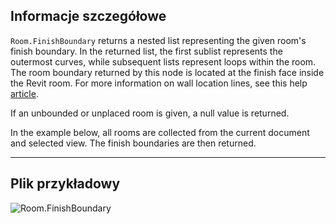 ## Informacje szczegółowe
`Room.FinishBoundary` returns a nested list representing the given room's finish boundary. In the returned list, the first sublist represents the outermost curves, while subsequent lists represent loops within the room. The room boundary returned by this node is located at the finish face inside the Revit room. For more information on wall location lines, see this help [article](https://help.autodesk.com/view/RVT/2024/ENU/?guid=GUID-0BB62832-36DD-4E06-A9D4-EE98CE0FCF89).

If an unbounded or unplaced room is given, a null value is returned.

In the example below, all rooms are collected from the current document and selected view. The finish boundaries are then returned.
___
## Plik przykładowy

![Room.FinishBoundary](./Revit.Elements.Room.FinishBoundary_img.jpg)
